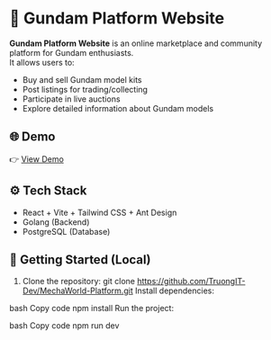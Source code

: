 # 🤖 Gundam Platform Website

**Gundam Platform Website** is an online marketplace and community platform for Gundam enthusiasts.  
It allows users to:
- Buy and sell Gundam model kits
- Post listings for trading/collecting
- Participate in live auctions
- Explore detailed information about Gundam models

## 🌐 Demo
👉 [View Demo](https://mecha-world.vercel.app/)

## ⚙️ Tech Stack
- React + Vite + Tailwind CSS + Ant Design
- Golang (Backend)
- PostgreSQL (Database)

## 🚀 Getting Started (Local)
1. Clone the repository:
   git clone https://github.com/TruongIT-Dev/MechaWorld-Platform.git
Install dependencies:

bash
Copy code
npm install
Run the project:

bash
Copy code
npm run dev

